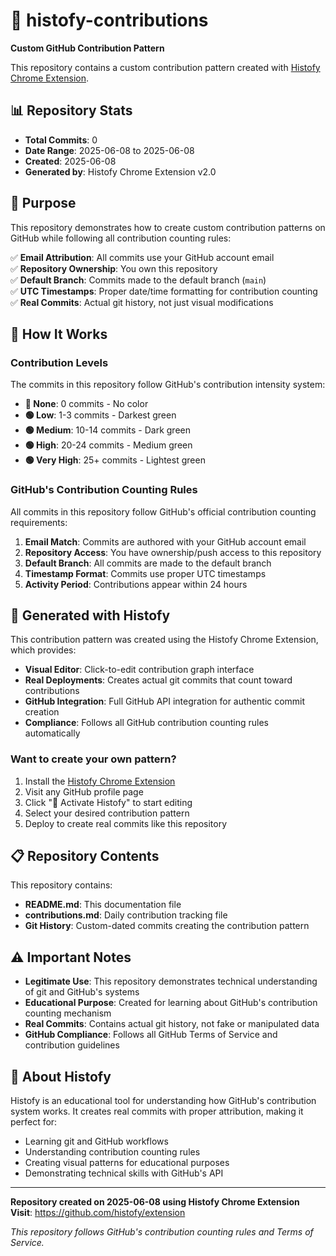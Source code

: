 # 🎨 histofy-contributions

**Custom GitHub Contribution Pattern**

This repository contains a custom contribution pattern created with [Histofy Chrome Extension](https://github.com/histofy/extension).

## 📊 Repository Stats

- **Total Commits**: 0
- **Date Range**: 2025-06-08 to 2025-06-08
- **Created**: 2025-06-08
- **Generated by**: Histofy Chrome Extension v2.0

## 🎯 Purpose

This repository demonstrates how to create custom contribution patterns on GitHub while following all contribution counting rules:

✅ **Email Attribution**: All commits use your GitHub account email  
✅ **Repository Ownership**: You own this repository  
✅ **Default Branch**: Commits made to the default branch (`main`)  
✅ **UTC Timestamps**: Proper date/time formatting for contribution counting  
✅ **Real Commits**: Actual git history, not just visual modifications  

## 🚀 How It Works

### Contribution Levels
The commits in this repository follow GitHub's contribution intensity system:

- **🔲 None**: 0 commits - No color
- **🟢 Low**: 1-3 commits - Darkest green  
- **🟢 Medium**: 10-14 commits - Dark green
- **🟢 High**: 20-24 commits - Medium green
- **🟢 Very High**: 25+ commits - Lightest green

### GitHub's Contribution Counting Rules
All commits in this repository follow GitHub's official contribution counting requirements:

1. **Email Match**: Commits are authored with your GitHub account email
2. **Repository Access**: You have ownership/push access to this repository  
3. **Default Branch**: All commits are made to the default branch
4. **Timestamp Format**: Commits use proper UTC timestamps
5. **Activity Period**: Contributions appear within 24 hours

## 🔧 Generated with Histofy

This contribution pattern was created using the Histofy Chrome Extension, which provides:

- **Visual Editor**: Click-to-edit contribution graph interface
- **Real Deployments**: Creates actual git commits that count toward contributions
- **GitHub Integration**: Full GitHub API integration for authentic commit creation
- **Compliance**: Follows all GitHub contribution counting rules automatically

### Want to create your own pattern?

1. Install the [Histofy Chrome Extension](https://github.com/histofy/extension)
2. Visit any GitHub profile page
3. Click "🚀 Activate Histofy" to start editing
4. Select your desired contribution pattern
5. Deploy to create real commits like this repository

## 📋 Repository Contents

This repository contains:
- **README.md**: This documentation file
- **contributions.md**: Daily contribution tracking file
- **Git History**: Custom-dated commits creating the contribution pattern

## ⚠️ Important Notes

- **Legitimate Use**: This repository demonstrates technical understanding of git and GitHub's systems
- **Educational Purpose**: Created for learning about GitHub's contribution counting mechanism  
- **Real Commits**: Contains actual git history, not fake or manipulated data
- **GitHub Compliance**: Follows all GitHub Terms of Service and contribution guidelines

## 🌟 About Histofy

Histofy is an educational tool for understanding how GitHub's contribution system works. It creates real commits with proper attribution, making it perfect for:

- Learning git and GitHub workflows
- Understanding contribution counting rules
- Creating visual patterns for educational purposes
- Demonstrating technical skills with GitHub's API

---

**Repository created on 2025-06-08 using Histofy Chrome Extension**  
**Visit**: https://github.com/histofy/extension

*This repository follows GitHub's contribution counting rules and Terms of Service.*
